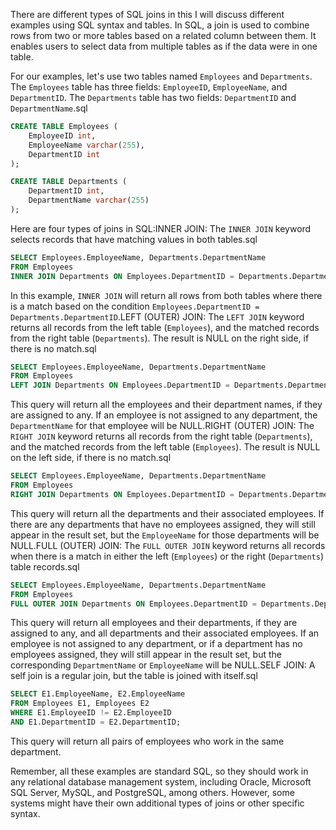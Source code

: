 There are different types of SQL joins in this I will discuss different examples using SQL syntax and tables. In SQL, a join is used to combine rows from two or more tables based on a related column between them. It enables users to select data from multiple tables as if the data were in one table.

For our examples, let's use two tables named ```Employees``` and ```Departments```. The ```Employees``` table has three fields: ```EmployeeID```, ```EmployeeName```, and ```DepartmentID```. The ```Departments``` table has two fields: ```DepartmentID``` and ```DepartmentName```.sql
```sql
CREATE TABLE Employees (
    EmployeeID int,
    EmployeeName varchar(255),
    DepartmentID int
);

CREATE TABLE Departments (
    DepartmentID int,
    DepartmentName varchar(255)
);
```

Here are four types of joins in SQL:INNER JOIN: The ```INNER JOIN``` keyword selects records that have matching values in both tables.sql
```sql
SELECT Employees.EmployeeName, Departments.DepartmentName 
FROM Employees 
INNER JOIN Departments ON Employees.DepartmentID = Departments.DepartmentID;
```

In this example, ```INNER JOIN``` will return all rows from both tables where there is a match based on the condition ```Employees.DepartmentID = Departments.DepartmentID```.LEFT (OUTER) JOIN: The ```LEFT JOIN``` keyword returns all records from the left table (```Employees```), and the matched records from the right table (```Departments```). The result is NULL on the right side, if there is no match.sql
```sql
SELECT Employees.EmployeeName, Departments.DepartmentName 
FROM Employees 
LEFT JOIN Departments ON Employees.DepartmentID = Departments.DepartmentID;
```

This query will return all the employees and their department names, if they are assigned to any. If an employee is not assigned to any department, the ```DepartmentName``` for that employee will be NULL.RIGHT (OUTER) JOIN: The ```RIGHT JOIN``` keyword returns all records from the right table (```Departments```), and the matched records from the left table (```Employees```). The result is NULL on the left side, if there is no match.sql
```sql
SELECT Employees.EmployeeName, Departments.DepartmentName 
FROM Employees 
RIGHT JOIN Departments ON Employees.DepartmentID = Departments.DepartmentID;
```

This query will return all the departments and their associated employees. If there are any departments that have no employees assigned, they will still appear in the result set, but the ```EmployeeName``` for those departments will be NULL.FULL (OUTER) JOIN: The ```FULL OUTER JOIN``` keyword returns all records when there is a match in either the left (```Employees```) or the right (```Departments```) table records.sql
```sql
SELECT Employees.EmployeeName, Departments.DepartmentName 
FROM Employees 
FULL OUTER JOIN Departments ON Employees.DepartmentID = Departments.DepartmentID;
```

This query will return all employees and their departments, if they are assigned to any, and all departments and their associated employees. If an employee is not assigned to any department, or if a department has no employees assigned, they will still appear in the result set, but the corresponding ```DepartmentName``` or ```EmployeeName``` will be NULL.SELF JOIN: A self join is a regular join, but the table is joined with itself.sql
```sql
SELECT E1.EmployeeName, E2.EmployeeName 
FROM Employees E1, Employees E2 
WHERE E1.EmployeeID != E2.EmployeeID 
AND E1.DepartmentID = E2.DepartmentID;
```

This query will return all pairs of employees who work in the same department.

Remember, all these examples are standard SQL, so they should work in any relational database management system, including Oracle, Microsoft SQL Server, MySQL, and PostgreSQL, among others. However, some systems might have their own additional types of joins or other specific syntax.


